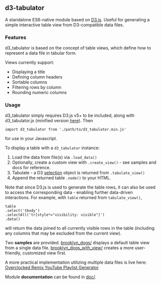 ## d3-tabulator
A standalone ES6-native module based on [D3.js](https://www.d3js.org). Useful for generating a simple interactive table view from D3-compatible data files.

### Features
d3_tabulator is based on the concept of table views, which define how to represent a data file in tabular form.

Views currently support:
- Displaying a title
- Defining column headers
- Sortable columns
- Filtering rows by column
- Rounding numeric columns

### Usage
d3_tabulator simply requires D3.js v5+ to be included, along with d3_tabulator.js (minified version [here](https://github.com/ryansc0tt/d3_tabulator/master/module/min/d3_tabulator.min.js)). Then
```
import d3_tabulator from './path/to/d3_tabulator.min.js'
```
for use in your Javascript.

To display a table with a `d3_tabulator` instance:
1. Load the data from file(s) via `.load_data()`
2. Optionally, create a custom view with `.create_view()` - see samples and docs for reference.
3. Tabulate - a D3 [selection](https://github.com/d3/d3-selection) object is returned from `.tabulate_view()`
4. Append the returned table `.node()` to your HTML.

Note that since D3.js is used to generate the table rows, it can also be used to access the corresponding data - enabling further data-driven interactions. For example, with `table` returned from `tabulate_view()`,
``` 
table
.select('tbody')
.selectAll('tr[style*="visibility: visible"]')
.data()
```
will return the  data joined to all currently visible rows in the table (including any columns that may be excluded from the current view).

Two **samples** are provided. [brooklyn_dogs/](https://github.com/ryansc0tt/d3_tabulator/tree/master/samples/brooklyn_dogs) displays a default table view  from a single data file. [brooklyn_dogs_with_view/](https://github.com/ryansc0tt/d3_tabulator/tree/master/samples/brooklyn_dogs_with_view) creates a more user-friendly, customized view first.

A more practical implementation utilizing multiple data files is live here: [Overclocked Remix YouTube Playlist Generator](http://ryansmiddleton.com/playlistgenerator)
 
Module **documentation** can be found in [doc/](https://github.com/ryansc0tt/d3_tabulator/tree/master/doc).
